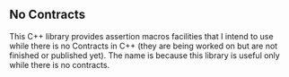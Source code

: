 No Contracts
------------

This C++ library provides assertion macros facilities that I intend to use while there is no Contracts in C++ (they are being worked on but are not finished or published yet).
The name is because this library is useful only while there is no contracts.


